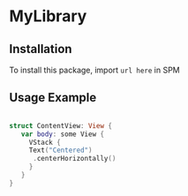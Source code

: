 # MyLibrary
## Installation 

To install this package, import `url here` in SPM

## Usage Example

```swift

struct ContentView: View {
   var body: some View {
     VStack {
     Text("Centered")
      .centerHorizontally()
     }
   }
}

```


